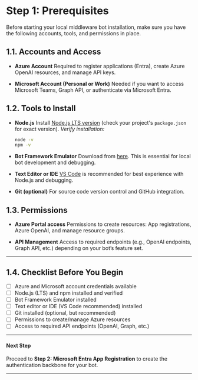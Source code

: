# Step 1: Prerequisites

Before starting your local middleware bot installation, make sure you have the following accounts, tools, and permissions in place.

## 1.1. Accounts and Access

* **Azure Account**
  Required to register applications (Entra), create Azure OpenAI resources, and manage API keys.

* **Microsoft Account (Personal or Work)**
  Needed if you want to access Microsoft Teams, Graph API, or authenticate via Microsoft Entra.

## 1.2. Tools to Install

* **Node.js**
  Install [Node.js LTS version](https://nodejs.org/) (check your project's `package.json` for exact version).
  *Verify installation:*

  ```bash
  node -v
  npm -v
  ```

* **Bot Framework Emulator**
  Download from [here](https://aka.ms/botframework-emulator).
  This is essential for local bot development and debugging.

* **Text Editor or IDE**
  [VS Code](https://code.visualstudio.com/) is recommended for best experience with Node.js and debugging.

* **Git (optional)**
  For source code version control and GitHub integration.

## 1.3. Permissions

* **Azure Portal access**
  Permissions to create resources: App registrations, Azure OpenAI, and manage resource groups.

* **API Management**
  Access to required endpoints (e.g., OpenAI endpoints, Graph API, etc.) depending on your bot’s feature set.

---

## 1.4. Checklist Before You Begin

* [ ] Azure and Microsoft account credentials available
* [ ] Node.js (LTS) and npm installed and verified
* [ ] Bot Framework Emulator installed
* [ ] Text editor or IDE (VS Code recommended) installed
* [ ] Git installed (optional, but recommended)
* [ ] Permissions to create/manage Azure resources
* [ ] Access to required API endpoints (OpenAI, Graph, etc.)

---

#### **Next Step**

Proceed to **Step 2: Microsoft Entra App Registration** to create the authentication backbone for your bot.

---
<br><br>
